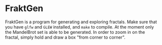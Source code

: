 # FraktGen
FraktGen is a program for generating and exploring fractals.
Make sure that you have `glfw` and `GLEW` installed, and `make` to compile.
At the moment only the MandelBrot set is able to be generated.
In order to zoom in on the fractal, simply hold and draw a box "from corner to corner".
